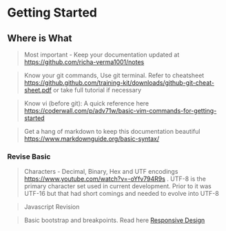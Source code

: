 # Getting Started

## Where is What
> Most important - Keep your documentation updated at https://github.com/richa-verma1001/notes

> Know your git commands, Use git terminal. Refer to cheatsheet https://github.github.com/training-kit/downloads/github-git-cheat-sheet.pdf or take full tutorial if necessary

> Know vi (before git): A quick reference here https://coderwall.com/p/adv71w/basic-vim-commands-for-getting-started

> Get a hang of markdown to keep this documentation beautiful https://www.markdownguide.org/basic-syntax/

### Revise Basic

> Characters - Decimal, Binary, Hex and UTF encodings https://www.youtube.com/watch?v=-oYfv794R9s
. UTF-8 is the primary character set used in current development. Prior to it was UTF-16 but that had short comings and needed to evolve into UTF-8

> Javascript Revision

> Basic bootstrap and breakpoints.
Read here [Responsive Design](responsiveDesign.md)

